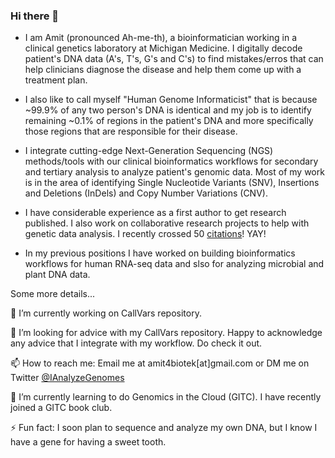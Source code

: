 ### Hi there 👋

 - I am Amit (pronounced Ah-me-th), a bioinformatician working in a clinical genetics laboratory at Michigan Medicine. I digitally decode patient's DNA data (A's, T's, G's and C's) to find mistakes/erros that can help clinicians diagnose the disease and help them come up with a treatment plan.  

 - I also like to call myself "Human Genome Informaticist" that is because ~99.9% of any two person's DNA is identical and my job is to identify remaining ~0.1% of regions in the patient's DNA and more specifically those regions that are responsible for their disease. 

 - I integrate cutting-edge Next-Generation Sequencing (NGS) methods/tools with our clinical bioinformatics workflows for secondary and tertiary analysis to analyze patient's genomic data. Most of my work is in the area of identifying Single Nucleotide Variants (SNV), Insertions and Deletions (InDels) and Copy Number Variations (CNV). 

 - I have considerable experience as a first author to get research published. I also work on collaborative research projects to help with genetic data analysis. I recently crossed 50 [citations](https://scholar.google.com/citations?user=3gs-sk8AAAAJ&hl=en)! YAY!

 - In my previous positions I have worked on building bioinformatics workflows for human RNA-seq data and slso for analyzing microbial and plant DNA data.
 
Some more details...

🔭 I’m currently working on CallVars repository.

🤔 I’m looking for advice with my CallVars repository. Happy to acknowledge any advice that I integrate with my workflow. Do check it out. 

📫 How to reach me: Email me at amit4biotek[at]gmail.com or DM me on Twitter [@IAnalyzeGenomes](https://twitter.com/IAnalyzeGenomes)

🌱 I’m currently learning to do Genomics in the Cloud (GITC). I have recently joined a GITC book club. 

⚡ Fun fact: I soon plan to sequence and analyze my own DNA, but I know I have a gene for having a sweet tooth.


